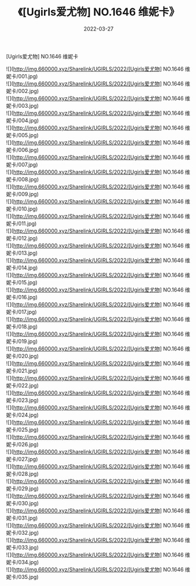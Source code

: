 ﻿---
layout: post
title:  《[Ugirls爱尤物] NO.1646 维妮卡》
date:   2022-03-27
img: http://img.660000.xyz/Sharelink/UGIRLS/2022/[Ugirls爱尤物] NO.1646 维妮卡/000.jpg
categories: [美女, 清纯, 唯美]
---

[Ugirls爱尤物] NO.1646 维妮卡

 ![](http://img.660000.xyz/Sharelink/UGIRLS/2022/[Ugirls爱尤物] NO.1646 维妮卡/001.jpg) <br>![](http://img.660000.xyz/Sharelink/UGIRLS/2022/[Ugirls爱尤物] NO.1646 维妮卡/002.jpg) <br>![](http://img.660000.xyz/Sharelink/UGIRLS/2022/[Ugirls爱尤物] NO.1646 维妮卡/003.jpg) <br>![](http://img.660000.xyz/Sharelink/UGIRLS/2022/[Ugirls爱尤物] NO.1646 维妮卡/004.jpg) <br>![](http://img.660000.xyz/Sharelink/UGIRLS/2022/[Ugirls爱尤物] NO.1646 维妮卡/005.jpg) <br>![](http://img.660000.xyz/Sharelink/UGIRLS/2022/[Ugirls爱尤物] NO.1646 维妮卡/006.jpg) <br>![](http://img.660000.xyz/Sharelink/UGIRLS/2022/[Ugirls爱尤物] NO.1646 维妮卡/007.jpg) <br>![](http://img.660000.xyz/Sharelink/UGIRLS/2022/[Ugirls爱尤物] NO.1646 维妮卡/008.jpg) <br>![](http://img.660000.xyz/Sharelink/UGIRLS/2022/[Ugirls爱尤物] NO.1646 维妮卡/009.jpg) <br>![](http://img.660000.xyz/Sharelink/UGIRLS/2022/[Ugirls爱尤物] NO.1646 维妮卡/010.jpg) <br>![](http://img.660000.xyz/Sharelink/UGIRLS/2022/[Ugirls爱尤物] NO.1646 维妮卡/011.jpg) <br>![](http://img.660000.xyz/Sharelink/UGIRLS/2022/[Ugirls爱尤物] NO.1646 维妮卡/012.jpg) <br>![](http://img.660000.xyz/Sharelink/UGIRLS/2022/[Ugirls爱尤物] NO.1646 维妮卡/013.jpg) <br>![](http://img.660000.xyz/Sharelink/UGIRLS/2022/[Ugirls爱尤物] NO.1646 维妮卡/014.jpg) <br>![](http://img.660000.xyz/Sharelink/UGIRLS/2022/[Ugirls爱尤物] NO.1646 维妮卡/015.jpg) <br>![](http://img.660000.xyz/Sharelink/UGIRLS/2022/[Ugirls爱尤物] NO.1646 维妮卡/016.jpg) <br>![](http://img.660000.xyz/Sharelink/UGIRLS/2022/[Ugirls爱尤物] NO.1646 维妮卡/017.jpg) <br>![](http://img.660000.xyz/Sharelink/UGIRLS/2022/[Ugirls爱尤物] NO.1646 维妮卡/018.jpg) <br>![](http://img.660000.xyz/Sharelink/UGIRLS/2022/[Ugirls爱尤物] NO.1646 维妮卡/019.jpg) <br>![](http://img.660000.xyz/Sharelink/UGIRLS/2022/[Ugirls爱尤物] NO.1646 维妮卡/020.jpg) <br>![](http://img.660000.xyz/Sharelink/UGIRLS/2022/[Ugirls爱尤物] NO.1646 维妮卡/021.jpg) <br>![](http://img.660000.xyz/Sharelink/UGIRLS/2022/[Ugirls爱尤物] NO.1646 维妮卡/022.jpg) <br>![](http://img.660000.xyz/Sharelink/UGIRLS/2022/[Ugirls爱尤物] NO.1646 维妮卡/023.jpg) <br>![](http://img.660000.xyz/Sharelink/UGIRLS/2022/[Ugirls爱尤物] NO.1646 维妮卡/024.jpg) <br>![](http://img.660000.xyz/Sharelink/UGIRLS/2022/[Ugirls爱尤物] NO.1646 维妮卡/025.jpg) <br>![](http://img.660000.xyz/Sharelink/UGIRLS/2022/[Ugirls爱尤物] NO.1646 维妮卡/026.jpg) <br>![](http://img.660000.xyz/Sharelink/UGIRLS/2022/[Ugirls爱尤物] NO.1646 维妮卡/027.jpg) <br>![](http://img.660000.xyz/Sharelink/UGIRLS/2022/[Ugirls爱尤物] NO.1646 维妮卡/028.jpg) <br>![](http://img.660000.xyz/Sharelink/UGIRLS/2022/[Ugirls爱尤物] NO.1646 维妮卡/029.jpg) <br>![](http://img.660000.xyz/Sharelink/UGIRLS/2022/[Ugirls爱尤物] NO.1646 维妮卡/030.jpg) <br>![](http://img.660000.xyz/Sharelink/UGIRLS/2022/[Ugirls爱尤物] NO.1646 维妮卡/031.jpg) <br>![](http://img.660000.xyz/Sharelink/UGIRLS/2022/[Ugirls爱尤物] NO.1646 维妮卡/032.jpg) <br>![](http://img.660000.xyz/Sharelink/UGIRLS/2022/[Ugirls爱尤物] NO.1646 维妮卡/033.jpg) <br>![](http://img.660000.xyz/Sharelink/UGIRLS/2022/[Ugirls爱尤物] NO.1646 维妮卡/034.jpg) <br>![](http://img.660000.xyz/Sharelink/UGIRLS/2022/[Ugirls爱尤物] NO.1646 维妮卡/035.jpg) <br>